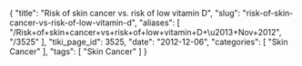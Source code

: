 {
    "title": "Risk of skin cancer vs. risk of low vitamin D",
    "slug": "risk-of-skin-cancer-vs-risk-of-low-vitamin-d",
    "aliases": [
        "/Risk+of+skin+cancer+vs+risk+of+low+vitamin+D+\u2013+Nov+2012",
        "/3525"
    ],
    "tiki_page_id": 3525,
    "date": "2012-12-06",
    "categories": [
        "Skin Cancer"
    ],
    "tags": [
        "Skin Cancer"
    ]
}